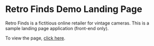 # Retro Finds Demo Landing Page

Retro Finds is a fictitious online retailer for vintage cameras. This is a sample landing page application (front-end only).

To view the page, [click here](https://cdn.rawgit.com/heyitsjhu/demo-retro-finds/780283f6/index.html).